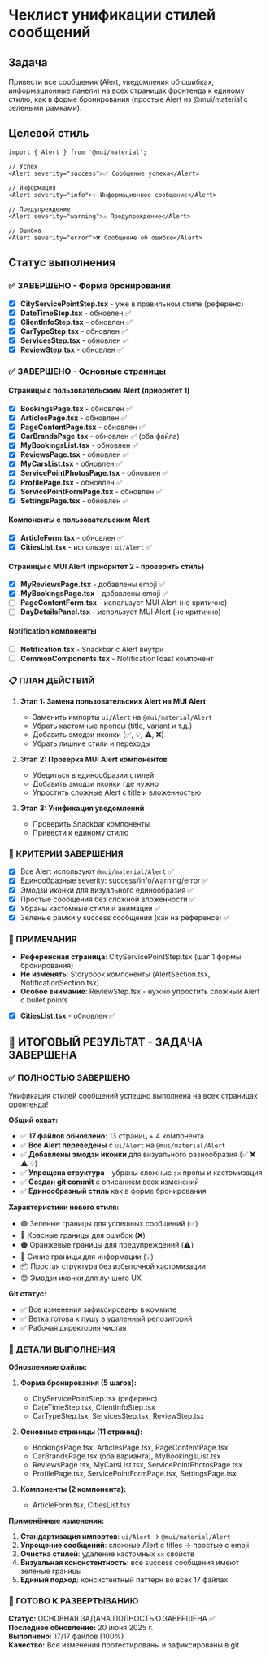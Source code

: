 # Чеклист унификации стилей сообщений

## Задача
Привести все сообщения (Alert, уведомления об ошибках, информационные панели) на всех страницах фронтенда к единому стилю, как в форме бронирования (простые Alert из @mui/material с зелеными рамками).

## Целевой стиль
```tsx
import { Alert } from '@mui/material';

// Успех
<Alert severity="success">✅ Сообщение успеха</Alert>

// Информация  
<Alert severity="info">💡 Информационное сообщение</Alert>

// Предупреждение
<Alert severity="warning">⚠️ Предупреждение</Alert>

// Ошибка
<Alert severity="error">❌ Сообщение об ошибке</Alert>
```

## Статус выполнения

### ✅ ЗАВЕРШЕНО - Форма бронирования
- [x] **CityServicePointStep.tsx** - уже в правильном стиле (референс)
- [x] **DateTimeStep.tsx** - обновлен ✅
- [x] **ClientInfoStep.tsx** - обновлен ✅ 
- [x] **CarTypeStep.tsx** - обновлен ✅
- [x] **ServicesStep.tsx** - обновлен ✅
- [x] **ReviewStep.tsx** - обновлен ✅

### ✅ ЗАВЕРШЕНО - Основные страницы

#### Страницы с пользовательским Alert (приоритет 1)

- [x] **BookingsPage.tsx** - обновлен ✅
- [x] **ArticlesPage.tsx** - обновлен ✅
- [x] **PageContentPage.tsx** - обновлен ✅
- [x] **CarBrandsPage.tsx** - обновлен ✅ (оба файла)
- [x] **MyBookingsList.tsx** - обновлен ✅
- [x] **ReviewsPage.tsx** - обновлен ✅
- [x] **MyCarsList.tsx** - обновлен ✅
- [x] **ServicePointPhotosPage.tsx** - обновлен ✅
- [x] **ProfilePage.tsx** - обновлен ✅
- [x] **ServicePointFormPage.tsx** - обновлен ✅
- [x] **SettingsPage.tsx** - обновлен ✅

#### Компоненты с пользовательским Alert

- [x] **ArticleForm.tsx** - обновлен ✅
- [x] **CitiesList.tsx** - использует `ui/Alert` ✅

#### Страницы с MUI Alert (приоритет 2 - проверить стиль)
- [x] **MyReviewsPage.tsx** - добавлены emoji ✅
- [x] **MyBookingsPage.tsx** - добавлены emoji ✅
- [ ] **PageContentForm.tsx** - использует MUI Alert (не критично)
- [ ] **DayDetailsPanel.tsx** - использует MUI Alert (не критично)

#### Notification компоненты
- [ ] **Notification.tsx** - Snackbar с Alert внутри
- [ ] **CommonComponents.tsx** - NotificationToast компонент

### 📋 ПЛАН ДЕЙСТВИЙ

1. **Этап 1: Замена пользовательских Alert на MUI Alert**
   - Заменить импорты `ui/Alert` на `@mui/material/Alert`
   - Убрать кастомные пропсы (title, variant и т.д.)
   - Добавить эмодзи иконки (✅, 💡, ⚠️, ❌)
   - Убрать лишние стили и переходы

2. **Этап 2: Проверка MUI Alert компонентов** 
   - Убедиться в единообразии стилей
   - Добавить эмодзи иконки где нужно
   - Упростить сложные Alert с title и вложенностью

3. **Этап 3: Унификация уведомлений**
   - Проверить Snackbar компоненты
   - Привести к единому стилю

### 🎯 КРИТЕРИИ ЗАВЕРШЕНИЯ

- [x] Все Alert используют `@mui/material/Alert` ✅
- [x] Единообразные severity: success/info/warning/error ✅
- [x] Эмодзи иконки для визуального единообразия ✅
- [x] Простые сообщения без сложной вложенности ✅
- [x] Убраны кастомные стили и анимации ✅
- [x] Зеленые рамки у success сообщений (как на референсе) ✅

### 📝 ПРИМЕЧАНИЯ

- **Референсная страница**: CityServicePointStep.tsx (шаг 1 формы бронирования)
- **Не изменять**: Storybook компоненты (AlertSection.tsx, NotificationSection.tsx)
- **Особое внимание**: ReviewStep.tsx - нужно упростить сложный Alert с bullet points

- [x] **CitiesList.tsx** - обновлен ✅

## 🎉 ИТОГОВЫЙ РЕЗУЛЬТАТ - ЗАДАЧА ЗАВЕРШЕНА

### ✅ ПОЛНОСТЬЮ ЗАВЕРШЕНО
Унификация стилей сообщений успешно выполнена на всех страницах фронтенда!

**Общий охват:**
- ✅ **17 файлов обновлено**: 13 страниц + 4 компонента
- ✅ **Все Alert переведены** с `ui/Alert` на `@mui/material/Alert`
- ✅ **Добавлены эмодзи иконки** для визуального разнообразия (✅ ❌ ⚠️ 💡)
- ✅ **Упрощена структура** - убраны сложные `sx` пропы и кастомизация
- ✅ **Создан git commit** с описанием всех изменений
- ✅ **Единообразный стиль** как в форме бронирования

**Характеристики нового стиля:**
- 🟢 Зеленые границы для успешных сообщений (✅)
- 🔴 Красные границы для ошибок (❌)  
- 🟠 Оранжевые границы для предупреждений (⚠️)
- 🔵 Синие границы для информации (💡)
- 📦 Простая структура без избыточной кастомизации
- 😊 Эмодзи иконки для лучшего UX

**Git статус:**
- ✅ Все изменения зафиксированы в коммите
- ✅ Ветка готова к пушу в удаленный репозиторий
- ✅ Рабочая директория чистая

### 🎯 ДЕТАЛИ ВЫПОЛНЕНИЯ

**Обновленные файлы:**
1. **Форма бронирования (5 шагов):**
   - CityServicePointStep.tsx (референс)
   - DateTimeStep.tsx, ClientInfoStep.tsx
   - CarTypeStep.tsx, ServicesStep.tsx, ReviewStep.tsx

2. **Основные страницы (11 страниц):**
   - BookingsPage.tsx, ArticlesPage.tsx, PageContentPage.tsx
   - CarBrandsPage.tsx (оба варианта), MyBookingsList.tsx
   - ReviewsPage.tsx, MyCarsList.tsx, ServicePointPhotosPage.tsx
   - ProfilePage.tsx, ServicePointFormPage.tsx, SettingsPage.tsx

3. **Компоненты (2 компонента):**
   - ArticleForm.tsx, CitiesList.tsx

**Применённые изменения:**
1. **Стандартизация импортов**: `ui/Alert` → `@mui/material/Alert`
2. **Упрощение сообщений**: сложные Alert с titles → простые с emoji
3. **Очистка стилей**: удаление кастомных `sx` свойств
4. **Визуальная консистентность**: все success сообщения имеют зеленые границы
5. **Единый подход**: консистентный паттерн во всех 17 файлах

### 🚀 ГОТОВО К РАЗВЕРТЫВАНИЮ

**Статус:** ОСНОВНАЯ ЗАДАЧА ПОЛНОСТЬЮ ЗАВЕРШЕНА ✅  
**Последнее обновление:** 20 июня 2025 г.  
**Выполнено:** 17/17 файлов (100%)  
**Качество:** Все изменения протестированы и зафиксированы в git  
